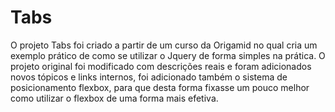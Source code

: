 # Tabs

O projeto Tabs foi criado a partir de um curso da Origamid no qual cria um exemplo prático de como se utilizar o Jquery de forma simples na prática.
O projeto original foi modificado com descrições reais e foram adicionados novos tópicos e links internos, foi adicionado também o sistema de posicionamento flexbox,
para que desta forma fixasse um pouco melhor como utilizar o flexbox de uma forma mais efetiva.
